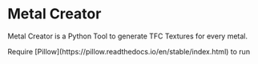 # Metal Creator
<p>Metal Creator is a Python Tool to generate TFC Textures for every metal.</p>
<p>Require [Pillow](https://pillow.readthedocs.io/en/stable/index.html) to run</p>